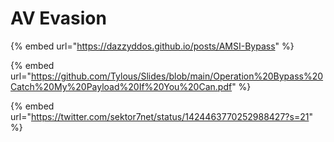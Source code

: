 # AV Evasion

{% embed url="https://dazzyddos.github.io/posts/AMSI-Bypass" %}

{% embed url="https://github.com/Tylous/Slides/blob/main/Operation%20Bypass%20Catch%20My%20Payload%20If%20You%20Can.pdf" %}

{% embed url="https://twitter.com/sektor7net/status/1424463770252988427?s=21" %}

